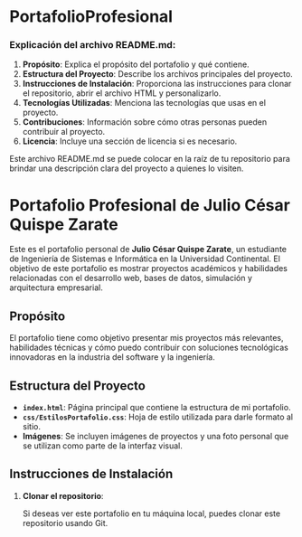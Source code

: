 # PortafolioProfesional


### **Explicación del archivo README.md**:
1. **Propósito**: Explica el propósito del portafolio y qué contiene.
2. **Estructura del Proyecto**: Describe los archivos principales del proyecto.
3. **Instrucciones de Instalación**: Proporciona las instrucciones para clonar el repositorio, abrir el archivo HTML y personalizarlo.
4. **Tecnologías Utilizadas**: Menciona las tecnologías que usas en el proyecto.
5. **Contribuciones**: Información sobre cómo otras personas pueden contribuir al proyecto.
6. **Licencia**: Incluye una sección de licencia si es necesario.

Este archivo README.md se puede colocar en la raíz de tu repositorio para brindar una descripción clara del proyecto a quienes lo visiten.


# Portafolio Profesional de Julio César Quispe Zarate

Este es el portafolio personal de **Julio César Quispe Zarate**, un estudiante de Ingeniería de Sistemas e Informática en la Universidad Continental. El objetivo de este portafolio es mostrar proyectos académicos y habilidades relacionadas con el desarrollo web, bases de datos, simulación y arquitectura empresarial.

## Propósito

El portafolio tiene como objetivo presentar mis proyectos más relevantes, habilidades técnicas y cómo puedo contribuir con soluciones tecnológicas innovadoras en la industria del software y la ingeniería.

## Estructura del Proyecto

- **`index.html`**: Página principal que contiene la estructura de mi portafolio.
- **`css/EstilosPortafolio.css`**: Hoja de estilo utilizada para darle formato al sitio.
- **Imágenes**: Se incluyen imágenes de proyectos y una foto personal que se utilizan como parte de la interfaz visual.

## Instrucciones de Instalación

1. **Clonar el repositorio**:

   Si deseas ver este portafolio en tu máquina local, puedes clonar este repositorio usando Git.

 
